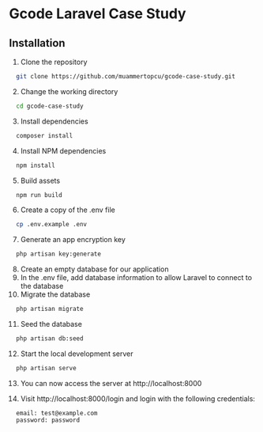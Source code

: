 # Gcode Laravel Case Study

## Installation

1. Clone the repository

```bash
  git clone https://github.com/muammertopcu/gcode-case-study.git
```

2. Change the working directory

```bash
  cd gcode-case-study
```

3. Install dependencies

```bash
  composer install
```

4. Install NPM dependencies

```bash
  npm install
```

5. Build assets

```bash
  npm run build
```

6. Create a copy of the .env file

```bash
  cp .env.example .env
```

7. Generate an app encryption key

```bash
  php artisan key:generate
```

8. Create an empty database for our application
9. In the .env file, add database information to allow Laravel to connect to the database
10. Migrate the database

```bash
  php artisan migrate
```

11. Seed the database

```bash
  php artisan db:seed
```

12. Start the local development server

```bash
  php artisan serve
```

13. You can now access the server at http://localhost:8000

14. Visit http://localhost:8000/login and login with the following credentials:

```text
  email: test@example.com
  password: password
```
